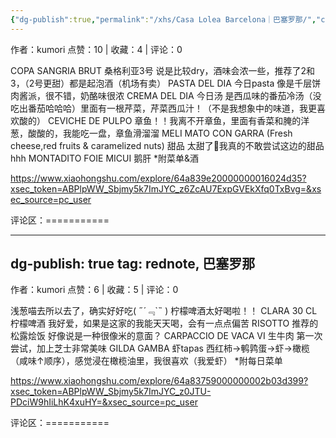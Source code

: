```yaml
---
{"dg-publish":true,"permalink":"/xhs/Casa Lolea Barcelona｜巴塞罗那/","created":"2025-03-17T22:08:22.498+08:00","updated":"2025-03-17T22:08:35.987+08:00"}
---
```


作者：kumori
点赞：10   |   收藏：4   |   评论：0

COPA SANGRIA BRUT 桑格利亚3号 说是比较dry，酒味会浓一些，推荐了2和3，（2号更甜）都是起泡酒（机场有卖）
PASTA DEL DIA 今日pasta 像是千层饼肉酱派，很不错，奶酪味很浓
CREMA DEL DIA 今日汤 是西瓜味的番茄冷汤（没吃出番茄哈哈哈）里面有一根芹菜，芹菜西瓜汁！（不是我想象中的味道，我更喜欢酸的）
CEVICHE DE PULPO 章鱼！！我离不开章鱼，里面有香菜和腌的洋葱，酸酸的，我能吃一盘，章鱼滑溜溜
MELI MATO CON GARRA (Fresh cheese,red fruits & caramelized nuts) 甜品 太甜了🥹我真的不敢尝试这边的甜品hhh
MONTADITO FOIE MICUI 鹅肝
*附菜单&酒

https://www.xiaohongshu.com/explore/64a839e20000000016024d35?xsec_token=ABPlpWW_Sbjmy5k7ImJYC_z6ZcAU7ExpGVEkXfq0TxBvg=&xsec_source=pc_user

评论区：===========


---
dg-publish: true
tag: rednote, 巴塞罗那
---
作者：kumori
点赞：6   |   收藏：5   |   评论：0

浅葱喵去所以去了，确实好好吃( ﻿˶﻿´﹃`˵﻿ ) 柠檬啤酒太好喝啦！！
CLARA 30 CL 柠檬啤酒 我好爱，如果是这家的我能天天喝，会有一点点偏苦
RISOTTO 推荐的松露烩饭 好像说是一种很像米的意面？
CARPACCIO DE VACA VI 生牛肉 第一次尝试，加上芝士非常美味
GILDA GAMBA 虾tapas 西红柿→鹌鹑蛋→虾→橄榄（咸味↑顺序），感觉浸在橄榄油里，我很喜欢（我爱虾）
*附每日菜单

https://www.xiaohongshu.com/explore/64a83759000000002b03d399?xsec_token=ABPlpWW_Sbjmy5k7ImJYC_z0JTU-PDciW9hIiLhK4xuHY=&xsec_source=pc_user

评论区：===========

